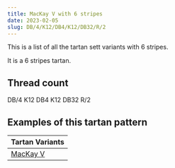 ```yaml
---
title: MacKay V with 6 stripes
date: 2023-02-05
slug: DB/4/K12/DB4/K12/DB32/R/2
---
```

This is a list of all the tartan sett variants with 6 stripes.

It is a 6 stripes tartan.


## Thread count
DB/4 K12 DB4 K12 DB32 R/2

## Examples of this tartan pattern

| Tartan Variants |
|---------------|
| [MacKay V](/variants/db/4/k12/db4/k12/db32/r/2-db000064-k000000-rc80000)||
